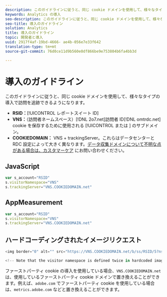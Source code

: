 ```yaml
---
description: このガイドラインに従うと、同じ cookie ドメインを使用して、様々なタイプの導入で訪問を追跡できるようになります。
keywords: Analytics の導入
seo-description: このガイドラインに従うと、同じ cookie ドメインを使用して、様々なタイプの導入で訪問を追跡できるようになります。
seo-title: 導入のガイドライン
solution: Analytics
title: 導入のガイドライン
topic: 開発者と導入
uuid: 2917f4af-19bd-4666- ae4b-056e7e33f642
translation-type: tm+mt
source-git-commit: 76d0ce11d9b560e0df866be9e753804b6fa4bb3d

---
```



# 導入のガイドライン

このガイドラインに従うと、同じ cookie ドメインを使用して、様々なタイプの導入で訪問を追跡できるようになります。

* **RSID：**[!UICONTROL レポートスイート ID]
* **VNS：**（訪問者ネームスペース）[!DNL 2o7.net]訪問者 ID[!DNL omtrdc.net] cookie を保存するために使用される [!UICONTROL  または ] のサブドメイン。
* **COOKIEDOMAIN：** VNS + trackingServer。これらはデータセンターと RDC 設定によって大きく異なります。[データ収集ドメインについて不明な点がある場合は、カスタマーケア](https://helpx.adobe.com/contact/enterprise-support.ec.html#analytics) にお問い合わせください。

## JavaScript

```javascript
var s_account="RSID" 
s.visitorNamespace="VNS" 
s.trackingServer="VNS.COOKIEDOMAIN.net" 
```

## AppMeasurement

```javascript
var s_account="RSID" 
s.visitorNamespace="VNS" 
s.trackingServer="VNS.COOKIEDOMAIN.net" 
```

## ハードコーディングされたイメージリクエスト

```javascript
<img border="0" alt="" src="https://VNS.COOKIEDOMAIN.net/b/ss/RSID/5?ns=VNS" width="1" height="1" /> 

<!-- Note that the visitor namespace is defined twice in hardcoded image requests; once in the http subdomain, and another using the ns= query string parameter! -->
```

ファーストパーティ cookie の導入を使用している場合、`VNS.COOKIEDOMAIN.net` は、使用しているファーストパーティ cookie ドメインで置き換えることができます。例えば、`adobe.com` でファーストパーティ cookie を使用している場合は、`metrics.adobe.com` などと置き換えることができます。
